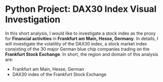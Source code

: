 # Python Project: DAX30 Index Visual Investigation

In this short analysis, I would like to investigate a stock index as the proxy for **Financial activities** in **Frankfurt am Main, Hesse, Germany**. In details, I will investigate the volatility of the DAX30 index, a stock market index consisting of the 30 major German blue chip companies trading on the **Frankfurt Stock Exchange**. In short, the region and domain of this analysis are:

* Frankfurt am Main, Hesse, German
* DAX30 index of the Frankfurt Stock Exchange
